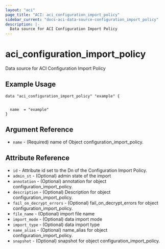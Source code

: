 ```yaml
---
layout: "aci"
page_title: "ACI: aci_configuration_import_policy"
sidebar_current: "docs-aci-data-source-configuration_import_policy"
description: |-
  Data source for ACI Configuration Import Policy
---
```


# aci_configuration_import_policy

Data source for ACI Configuration Import Policy

## Example Usage

```hcl
data "aci_configuration_import_policy" "example" {


  name  = "example"
}
```

## Argument Reference

- `name` - (Required) name of Object configuration_import_policy.

## Attribute Reference

- `id` - Attribute id set to the Dn of the Configuration Import Policy.
- `admin_st` - (Optional) admin state of the import
- `annotation` - (Optional) annotation for object configuration_import_policy.
- `description` - (Optional) Description for object configuration_import_policy.
- `fail_on_decrypt_errors` - (Optional) fail_on_decrypt_errors for object configuration_import_policy.
- `file_name` - (Optional) import file name
- `import_mode` - (Optional) data import mode
- `import_type` - (Optional) data import type
- `name_alias` - (Optional) name_alias for object configuration_import_policy.
- `snapshot` - (Optional) snapshot for object configuration_import_policy.
